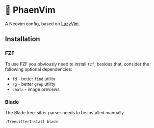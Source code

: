 # 🐉 PhaenVim

A Neovim config, based on [LazyVim](https://github.com/LazyVim/LazyVim).

## Installation

### FZF

To use FZF you obviously need to install `fzf`, besides that, consider the following optional dependencies:

- `fd` - better `find` utility
- `rg` - better `grep` utility
- `chafa` - image previews

### Blade

The Blade tree-sitter parser needs to be installed manually.

```bash
:TreesitterInstall blade
```
